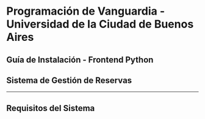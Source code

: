 # Programación de Vanguardia - Universidad de la Ciudad de Buenos Aires
## Guía de Instalación - Frontend Python
## Sistema de Gestión de Reservas
---

## Requisitos del Sistema

